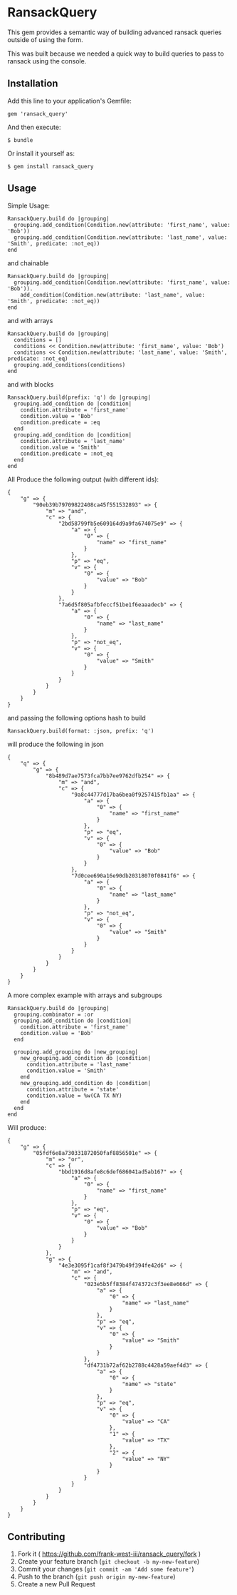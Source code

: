 # RansackQuery

This gem provides a semantic way of building advanced ransack queries outside of using the form.

This was built because we needed a quick way to build queries to pass to ransack using the console.

## Installation

Add this line to your application's Gemfile:

    gem 'ransack_query'

And then execute:

    $ bundle

Or install it yourself as:

    $ gem install ransack_query

## Usage

Simple Usage:

    RansackQuery.build do |grouping|
      grouping.add_condition(Condition.new(attribute: 'first_name', value: 'Bob'))
      grouping.add_condition(Condition.new(attribute: 'last_name', value: 'Smith', predicate: :not_eq))
    end
and chainable
    
    RansackQuery.build do |grouping|
      grouping.add_condition(Condition.new(attribute: 'first_name', value: 'Bob')).
        add_condition(Condition.new(attribute: 'last_name', value: 'Smith', predicate: :not_eq))
    end
and with arrays
    
    RansackQuery.build do |grouping|
      conditions = []
      conditions << Condition.new(attribute: 'first_name', value: 'Bob')
      conditions << Condition.new(attribute: 'last_name', value: 'Smith', predicate: :not_eq)
      grouping.add_conditions(conditions)
    end
and with blocks

    RansackQuery.build(prefix: 'q') do |grouping|
      grouping.add_condition do |condition|
        condition.attribute = 'first_name'
        condition.value = 'Bob'
        condition.predicate = :eq
      end
      grouping.add_condition do |condition|
        condition.attribute = 'last_name'
        condition.value = 'Smith'
        condition.predicate = :not_eq
      end
    end


All Produce the following output (with different ids):

    {
        "g" => {
            "90eb39b79709822408ca45f551532893" => {
                "m" => "and",
                "c" => {
                    "2bd58799fb5e609164d9a9fa674075e9" => {
                        "a" => {
                            "0" => {
                                "name" => "first_name"
                            }
                        },
                        "p" => "eq",
                        "v" => {
                            "0" => {
                                "value" => "Bob"
                            }
                        }
                    },
                    "7a6d5f805afbfeccf51be1f6eaaadecb" => {
                        "a" => {
                            "0" => {
                                "name" => "last_name"
                            }
                        },
                        "p" => "not_eq",
                        "v" => {
                            "0" => {
                                "value" => "Smith"
                            }
                        }
                    }
                }
            }
        }
    }
             
     
and passing the following options hash to build
    
    RansackQuery.build(format: :json, prefix: 'q')
    
will produce the following in json 

    {
        "q" => {
            "g" => {
                "8b489d7ae7573fca7bb7ee9762dfb254" => {
                    "m" => "and",
                    "c" => {
                        "9a8c44777d17ba6bea0f9257415fb1aa" => {
                            "a" => {
                                "0" => {
                                    "name" => "first_name"
                                }
                            },
                            "p" => "eq",
                            "v" => {
                                "0" => {
                                    "value" => "Bob"
                                }
                            }
                        },
                        "7d0cee690a16e90db20318070f0841f6" => {
                            "a" => {
                                "0" => {
                                    "name" => "last_name"
                                }
                            },
                            "p" => "not_eq",
                            "v" => {
                                "0" => {
                                    "value" => "Smith"
                                }
                            }
                        }
                    }
                }
            }
        }
    }    
     
A more complex example with arrays and subgroups

    RansackQuery.build do |grouping|
      grouping.combinator = :or
      grouping.add_condition do |condition|
        condition.attribute = 'first_name'
        condition.value = 'Bob'
      end

      grouping.add_grouping do |new_grouping|
        new_grouping.add_condition do |condition|
          condition.attribute = 'last_name'
          condition.value = 'Smith'
        end
        new_grouping.add_condition do |condition|
          condition.attribute = 'state'
          condition.value = %w(CA TX NY)
        end
      end
    end
Will produce:    

    {
        "g" => {
            "05fdf6e8a730331872050faf8856501e" => {
                "m" => "or",
                "c" => {
                    "bbd1916d8afe8c6def686041ad5ab167" => {
                        "a" => {
                            "0" => {
                                "name" => "first_name"
                            }
                        },
                        "p" => "eq",
                        "v" => {
                            "0" => {
                                "value" => "Bob"
                            }
                        }
                    }
                },
                "g" => {
                    "4e3e3095f1caf8f3479b49f394fe42d6" => {
                        "m" => "and",
                        "c" => {
                            "023e5b5ff8384f474372c3f3ee8e666d" => {
                                "a" => {
                                    "0" => {
                                        "name" => "last_name"
                                    }
                                },
                                "p" => "eq",
                                "v" => {
                                    "0" => {
                                        "value" => "Smith"
                                    }
                                }
                            },
                            "df4731b72af62b2788c4428a59aef4d3" => {
                                "a" => {
                                    "0" => {
                                        "name" => "state"
                                    }
                                },
                                "p" => "eq",
                                "v" => {
                                    "0" => {
                                        "value" => "CA"
                                    },
                                    "1" => {
                                        "value" => "TX"
                                    },
                                    "2" => {
                                        "value" => "NY"
                                    }
                                }
                            }
                        }
                    }
                }
            }
        }
    }

## Contributing

1. Fork it ( https://github.com/frank-west-iii/ransack_query/fork )
2. Create your feature branch (`git checkout -b my-new-feature`)
3. Commit your changes (`git commit -am 'Add some feature'`)
4. Push to the branch (`git push origin my-new-feature`)
5. Create a new Pull Request